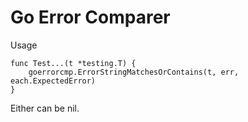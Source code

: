 # Go Error Comparer

Usage
```
func Test...(t *testing.T) {
    goerrorcmp.ErrorStringMatchesOrContains(t, err, each.ExpectedError)
}
```

Either can be nil.